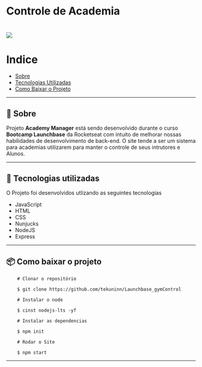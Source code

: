 #  Controle de Academia

<h1 allign="center">
    <img src="assets/academy_gif.gif">
</h1>

#     Indice
- [Sobre](#-sobre)
- [Tecnologias Utilizadas](#-tecnologias-utilizadas)
- [Como Baixar o Projeto](#-como-baixar-o-projeto)

---

## 📖     Sobre
Projeto **Academy Manager** está sendo desenvolvido durante o curso **Bootcamp Launchbase** da Rocketseat com intuito de melhorar nossas habilidades de desenvolvimento de back-end.
O site tende a ser um sistema para academias utilizarem para manter o controle de seus intrutores e Alunos.

---

## 🚀     Tecnologias utilizadas

O Projeto foi desenvolvidos utlizando as seguintes tecnologias

- JavaScript
- HTML
- CSS
- Nunjucks
- NodeJS
- Express

--- 

## 📦     Como baixar o projeto

```
    # Clonar o repositório

    $ git clone https://github.com/tekuninn/Launchbase_gymControl

    # Instalar o node

    $ cinst nodejs-lts -yf

    # Instalar as dependencias

    $ npm init 
    
    # Rodar o Site
    
    $ npm start

```

--- 
